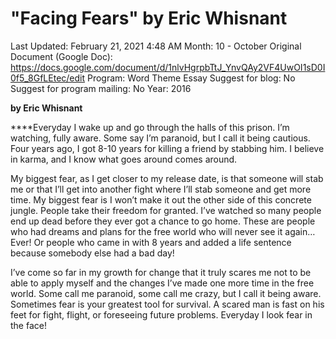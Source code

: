 # "Facing Fears" by Eric Whisnant

Last Updated: February 21, 2021 4:48 AM
Month: 10 - October
Original Document (Google Doc): https://docs.google.com/document/d/1nlvHgrpbTtJ_YnvQAy2VF4UwOI1sD0I0f5_8GfLEtec/edit
Program: Word Theme Essay
Suggest for blog: No
Suggest for program mailing: No
Year: 2016

**by Eric Whisnant**

****Everyday I wake up and go through the halls of this prison. I’m watching, fully aware. Some say I’m paranoid, but I call it being cautious. Four years ago, I got 8-10 years for killing a friend by stabbing him. I believe in karma, and I know what goes around comes around.

My biggest fear, as I get closer to my release date, is that someone will stab me or that I’ll get into another fight where I’ll stab someone and get more time. My biggest fear is I won’t make it out the other side of this concrete jungle. People take their freedom for granted. I’ve watched so many people end up dead before they ever got a chance to go home. These are people who had dreams and plans for the free world who will never see it again… Ever! Or people who came in with 8 years and added a life sentence because somebody else had a bad day!

I’ve come so far in my growth for change that it truly scares me not to be able to apply myself and the changes I’ve made one more time in the free world. Some call me paranoid, some call me crazy, but I call it being aware. Sometimes fear is your greatest tool for survival. A scared man is fast on his feet for fight, flight, or foreseeing future problems. Everyday I look fear in the face!